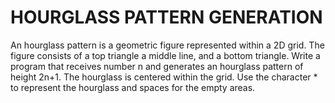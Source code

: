 # HOURGLASS PATTERN GENERATION

An hourglass pattern is a geometric figure represented within a 2D grid. The figure consists of a top triangle a middle line, and a bottom triangle. Write a program that receives number n and generates an hourglass pattern of height 2n+1. The hourglass is centered within the grid. Use the character * to represent the hourglass and spaces for the empty areas.